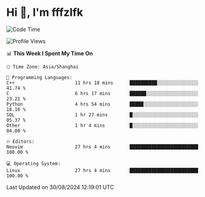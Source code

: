 # Hi 👋, I'm fffzlfk

<!--START_SECTION:waka-->
![Code Time](http://img.shields.io/badge/Code%20Time-962%20hrs%201%20min-blue)

![Profile Views](http://img.shields.io/badge/Profile%20Views-0-blue)

📊 **This Week I Spent My Time On** 

```text
🕑︎ Time Zone: Asia/Shanghai

💬 Programming Languages: 
C++                      11 hrs 18 mins      ██████████░░░░░░░░░░░░░░░   41.74 % 
C                        6 hrs 17 mins       ██████░░░░░░░░░░░░░░░░░░░   23.21 % 
Python                   4 hrs 54 mins       █████░░░░░░░░░░░░░░░░░░░░   18.16 % 
SQL                      1 hr 27 mins        █░░░░░░░░░░░░░░░░░░░░░░░░   05.37 % 
Other                    1 hr 4 mins         █░░░░░░░░░░░░░░░░░░░░░░░░   04.00 % 

🔥 Editors: 
Neovim                   27 hrs 4 mins       █████████████████████████   100.00 % 

💻 Operating System: 
Linux                    27 hrs 4 mins       █████████████████████████   100.00 % 
```


 Last Updated on 30/08/2024 12:19:01 UTC
<!--END_SECTION:waka-->
